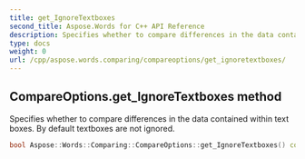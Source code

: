 ```yaml
---
title: get_IgnoreTextboxes
second_title: Aspose.Words for C++ API Reference
description: Specifies whether to compare differences in the data contained within text boxes. By default textboxes are not ignored. 
type: docs
weight: 0
url: /cpp/aspose.words.comparing/compareoptions/get_ignoretextboxes/
---
```

## CompareOptions.get_IgnoreTextboxes method


Specifies whether to compare differences in the data contained within text boxes. By default textboxes are not ignored.

```cpp
bool Aspose::Words::Comparing::CompareOptions::get_IgnoreTextboxes() const
```

